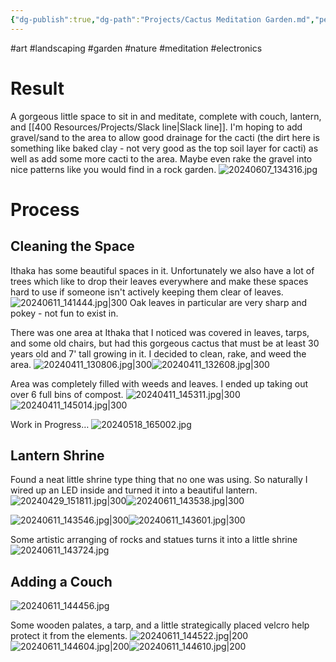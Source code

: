 ```yaml
---
{"dg-publish":true,"dg-path":"Projects/Cactus Meditation Garden.md","permalink":"/projects/cactus-meditation-garden/"}
---
```


#art #landscaping #garden #nature #meditation #electronics 
# Result
A gorgeous little space to sit in and meditate, complete with couch, lantern, and [[400 Resources/Projects/Slack line\|Slack line]]. I'm hoping to add gravel/sand to the area to allow good drainage for the cacti (the dirt here is something like baked clay - not very good as the top soil layer for cacti) as well as add some more cacti to the area. Maybe even rake the gravel into nice patterns like you would find in a rock garden. 
![20240607_134316.jpg](/img/user/20240607_134316.jpg)
# Process

## Cleaning the Space
Ithaka has some beautiful spaces in it. Unfortunately we also have a lot of trees which like to drop their leaves everywhere and make these spaces hard to use if someone isn't actively keeping them clear of leaves. 
![20240611_141444.jpg|300](/img/user/20240611_141444.jpg)
Oak leaves in particular are very sharp and pokey - not fun to exist in. 

There was one area at Ithaka that I noticed was covered in leaves, tarps, and some old chairs, but had this gorgeous cactus that must be at least 30 years old and 7' tall growing in it. I decided to clean, rake, and weed the area. 
![20240411_130806.jpg|300](/img/user/20240411_130806.jpg)![20240411_132608.jpg|300](/img/user/20240411_132608.jpg)

Area was completely filled with weeds and leaves. I ended up taking out over 6 full bins of compost.
![20240411_145311.jpg|300](/img/user/20240411_145311.jpg)![20240411_145014.jpg|300](/img/user/20240411_145014.jpg)

Work in Progress…
![20240518_165002.jpg](/img/user/20240518_165002.jpg)
## Lantern Shrine
Found a neat little shrine type thing that no one was using. So naturally I wired up an LED inside and turned it into a beautiful lantern.
![20240429_151811.jpg|300](/img/user/20240429_151811.jpg)![20240611_143538.jpg|300](/img/user/20240611_143538.jpg)

![20240611_143546.jpg|300](/img/user/20240611_143546.jpg)![20240611_143601.jpg|300](/img/user/20240611_143601.jpg)

Some artistic arranging of rocks and statues turns it into a little shrine
![20240611_143724.jpg](/img/user/20240611_143724.jpg)

## Adding a Couch
![20240611_144456.jpg](/img/user/20240611_144456.jpg)

Some wooden palates, a tarp, and a little strategically placed velcro help protect it from the elements.
![20240611_144522.jpg|200](/img/user/20240611_144522.jpg)![20240611_144604.jpg|200](/img/user/20240611_144604.jpg)![20240611_144610.jpg|200](/img/user/20240611_144610.jpg)